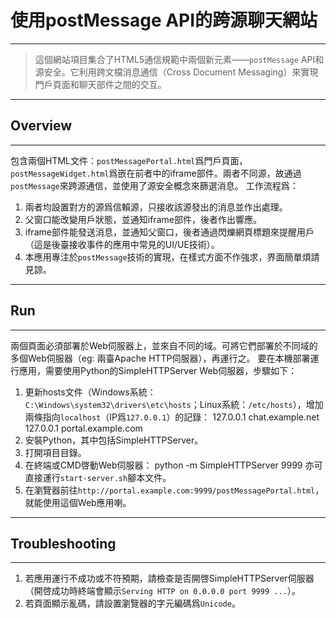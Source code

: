 


# 使用postMessage API的跨源聊天網站
***
> 這個網站項目集合了HTML5通信規範中兩個新元素——`postMessage` API和源安全。它利用跨文檔消息通信（Cross Document Messaging）來實現門戶頁面和聊天部件之間的交互。
***
## Overview
***
包含兩個HTML文件：`postMessagePortal.html`爲門戶頁面，`postMessageWidget.html`爲嵌在前者中的iframe部件。兩者不同源，故通過`postMessage`來跨源通信，並使用了源安全概念來篩選消息。
工作流程爲：
1. 兩者均設置對方的源爲信賴源，只接收該源發出的消息並作出處理。
2. 父窗口能改變用戶狀態，並通知iframe部件，後者作出響應。
3. iframe部件能發送消息，並通知父窗口，後者通過閃爍網頁標題來提醒用戶（這是後臺接收事件的應用中常見的UI/UE技術）。
4. 本應用專注於`postMessage`技術的實現，在樣式方面不作強求，界面簡單煩請見諒。
***
## Run
***
兩個頁面必須部署於Web伺服器上，並來自不同的域。可將它們部署於不同域的多個Web伺服器（eg: 兩臺Apache HTTP伺服器），再運行之。
要在本機部署運行應用，需要使用Python的SimpleHTTPServer Web伺服器，步驟如下：
1.  更新hosts文件（Windows系統：`C:\Windows\system32\drivers\etc\hosts`；Linux系統：`/etc/hosts`），增加兩條指向`localhost`（IP爲`127.0.0.1`）的記錄：
    127.0.0.1  chat.example.net
    127.0.0.1  portal.example.com
2.  安裝Python，其中包括SimpleHTTPServer。
3.  打開項目目錄。
4.  在終端或CMD啓動Web伺服器：
    python -m SimpleHTTPServer 9999
   亦可直接運行`start-server.sh`腳本文件。
5.  在瀏覽器前往`http://portal.example.com:9999/postMessagePortal.html`，就能使用這個Web應用喇。
***
## Troubleshooting
***
1. 若應用運行不成功或不符預期，請檢查是否開啓SimpleHTTPServer伺服器（開啓成功時終端會顯示`Serving HTTP on 0.0.0.0 port 9999 ...`）。
2. 若頁面顯示亂碼，請設置瀏覽器的字元編碼爲`Unicode`。
